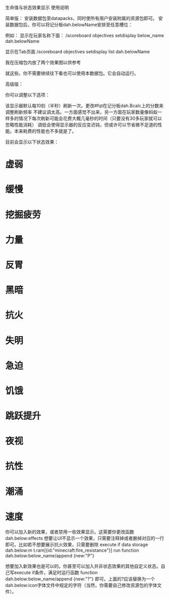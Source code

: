 生命值与状态效果显示 使用说明

简单版：
安装数据包至datapacks，同时使所有用户安装附属的资源包即可。
安装数据包后，你可以将记分板dah.belowName安排至任意槽位：

例如：
显示在玩家名称下面：
/scoreboard objectives setdisplay below_name dah.belowName

显示在Tab页面
/scoreboard objectives setdisplay list dah.belowName

我在压缩包内放了两个效果图以供参考


就这些。你不需要继续往下看也可以使用本数据包。它会自动运行。



高级版：

你可以调整以下选项：

该显示器默认每10刻（半秒）刷新一次。更改#fqt在记分板dah.Bcalc上的分数来调整刷新频率
不建议调太高。一方面感觉不出来，另一方面在玩家数量像蚂蚁一样多的情况下每次刷新可能会花费大概几毫秒的时间（只要没有30多玩家就可以忽略性能消耗）
调低会使得显示器的反应变迟钝，但或许可以节省微不足道的性能。本来耗费的性能也不多就是了。

目前会显示以下状态效果：
# 虚弱
# 缓慢
# 挖掘疲劳
# 力量
# 反胃
# 黑暗
# 抗火
# 失明
# 急迫
# 饥饿
# 跳跃提升
# 夜视
# 抗性
# 潮涌
# 速度

你可以加入新的效果，或者禁用一些效果显示。这需要你更改函数dah.below:effects
想要让UI不显示一个效果，只需要注释掉或者删掉对应的一行即可。比如若不想要展示抗火效果，只需要删除
execute if data storage dah.below:m t.ram[{id:"minecraft:fire_resistance"}] run function dah.below:below_name/append {new:"P"}

想要加入新效果也是可以的。你甚至可以加入并非状态效果的其他自定义状态。自己写execute if条件，满足时运行函数
function dah.below:below_name/append {new:"?"}
即可。上面的?应该替换为一个dah.below:icon字体文件中规定的字符（当然，你需要自己修改资源包的字体文件）。